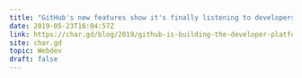 ```yaml
---
title: "GitHub's new features show it's finally listening to developers"
date: 2019-05-23T16:04:57Z
link: https://char.gd/blog/2019/github-is-building-the-developer-platform-we-always-needed?utm_medium=RSS&utm_source=hune
site: char.gd
topic: Webdev
draft: false
---
```

